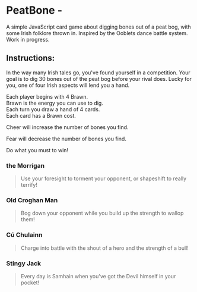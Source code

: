 # PeatBone - 
A simple JavaScript card game about digging bones out of a peat bog, with some Irish folklore thrown in. Inspired by the Ooblets dance battle system. Work in progress.

## Instructions:
In the way many Irish tales go, you've found yourself in a competition. Your goal is to dig 30 bones out of the peat bog before your rival does. Lucky for you, one of four Irish aspects will lend you a hand. 

Each player begins with 4 Brawn. <br>
Brawn is the energy you can use to dig. <br> 
Each turn you draw a hand of 4 cards. <br>
Each card has a Brawn cost. <br>

Cheer will increase the number of bones you find.

Fear will decrease the number of bones you find.

Do what you must to win!

### the Morrígan
> Use your foresight to torment your opponent, or shapeshift to really terrify! 

### Old Croghan Man
> Bog down your opponent while you build up the strength to wallop them!

### Cú Chulainn
> Charge into battle with the shout of a hero and the strength of a bull! 

### Stingy Jack
> Every day is Samhain when you've got the Devil himself in your pocket!